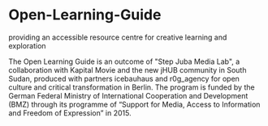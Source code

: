 # Open-Learning-Guide
providing an accessible resource centre for creative learning and exploration

The Open Learning Guide is an outcome of "Step Juba Media Lab", a collaboration with Kapital Movie and the new jHUB community in South Sudan, produced with partners icebauhaus and r0g_agency for open culture and critical transformation in Berlin. The program is funded by the German Federal Ministry of International Cooperation and Development (BMZ) through its programme of “Support for Media, Access to Information and Freedom of Expression” in 2015.
